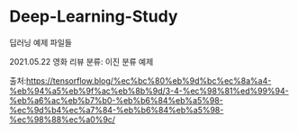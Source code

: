 # Deep-Learning-Study
딥러닝 예제 파일들

2021.05.22 영화 리뷰 분류: 이진 분류 예제

출처:https://tensorflow.blog/%ec%bc%80%eb%9d%bc%ec%8a%a4-%eb%94%a5%eb%9f%ac%eb%8b%9d/3-4-%ec%98%81%ed%99%94-%eb%a6%ac%eb%b7%b0-%eb%b6%84%eb%a5%98-%ec%9d%b4%ec%a7%84-%eb%b6%84%eb%a5%98-%ec%98%88%ec%a0%9c/
